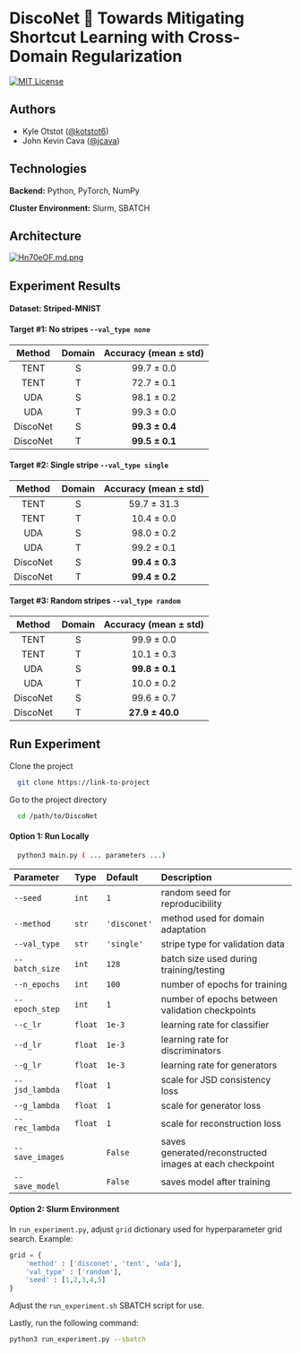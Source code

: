 
# DiscoNet :mirror_ball: Towards Mitigating Shortcut Learning with Cross-Domain Regularization

[![MIT License](https://img.shields.io/badge/License-MIT-green.svg)](https://choosealicense.com/licenses/mit/)


## Authors

- Kyle Otstot ([@kotstot6](https://www.github.com/kotstot6))
- John Kevin Cava ([@jcava](https://www.github.com/jcava))


## Technologies

**Backend:** Python, PyTorch, NumPy

**Cluster Environment:** Slurm, SBATCH


## Architecture

[![Hn70eOF.md.png](https://iili.io/Hn70eOF.md.png)](https://freeimage.host/i/Hn70eOF)
## Experiment Results

#### Dataset: Striped-MNIST

#### Target #1:  No stripes `--val_type none`

| Method | Domain | Accuracy (mean ± std) |
| :--------: | :-------: | :--------: |
| TENT | S | 99.7 ± 0.0 |
| TENT | T | 72.7 ± 0.1 |
| UDA | S | 98.1 ± 0.2 |
| UDA | T | 99.3 ± 0.0 |
| DiscoNet | S | **99.3 ± 0.4** |
| DiscoNet | T | **99.5 ± 0.1** |

#### Target #2:  Single stripe `--val_type single`

| Method | Domain | Accuracy (mean ± std) |
| :--------: | :-------: | :--------: |
| TENT | S | 59.7 ± 31.3 |
| TENT | T | 10.4 ± 0.0 |
| UDA | S | 98.0 ± 0.2 |
| UDA | T | 99.2 ± 0.1 |
| DiscoNet | S | **99.4 ± 0.3** |
| DiscoNet | T | **99.4 ± 0.2** |

#### Target #3:  Random stripes `--val_type random`

| Method | Domain | Accuracy (mean ± std) |
| :--------: | :-------: | :--------: |
| TENT | S | 99.9 ± 0.0 |
| TENT | T | 10.1 ± 0.3 |
| UDA | S | **99.8 ± 0.1** |
| UDA | T | 10.0 ± 0.2 |
| DiscoNet | S | 99.6 ± 0.7 |
| DiscoNet | T | **27.9 ± 40.0** |

## Run Experiment

Clone the project

```bash
  git clone https://link-to-project
```

Go to the project directory

```bash
  cd /path/to/DiscoNet
```

#### Option 1: Run Locally

```bash
  python3 main.py ( ... parameters ...)
```

| Parameter | Type | Default | Description |
| :-------- | :------- | :-------- | :----- |
|`--seed`|`int`| `1` |random seed for reproducibility|
|`--method`|`str`| `'disconet'` |method used for domain adaptation|
|`--val_type`|`str`| `'single'` |stripe type for validation data|
|`--batch_size`|`int`| `128` | batch size used during training/testing |
|`--n_epochs`|`int`| `100` |number of epochs for training|
|`--epoch_step`|`int`| `1` |number of epochs between validation checkpoints|
|`--c_lr`|`float`| `1e-3`|learning rate for classifier|
|`--d_lr`|`float`| `1e-3` |learning rate for discriminators|
|`--g_lr`|`float`| `1e-3` |learning rate for generators|
|`--jsd_lambda`|`float`| `1`|scale for JSD consistency loss|
|`--g_lambda`|`float`| `1`|scale for generator loss|
|`--rec_lambda`|`float`| `1`|scale for reconstruction loss|
|`--save_images`| | `False`|saves generated/reconstructed images at each checkpoint|
|`--save_model`| | `False`|saves model after training|

#### Option 2: Slurm Environment

In `run_experiment.py`, adjust `grid` dictionary used for hyperparameter grid search. Example:

```python
grid = {
    'method' : ['disconet', 'tent', 'uda'],
    'val_type' : ['random'],
    'seed' : [1,2,3,4,5]
}
```

Adjust the `run_experiment.sh` SBATCH script for use.

Lastly, run the following command:

```bash
python3 run_experiment.py --sbatch
```
